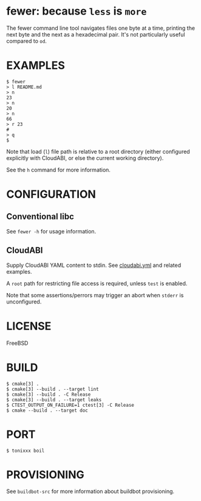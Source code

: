 # fewer: because `less` is `more`

The fewer command line tool navigates files one byte at a time, printing the next byte and the next as a hexadecimal pair. It's not particularly useful compared to `od`.

# EXAMPLES

```console
$ fewer
> l README.md
> n
23
> n
20
> n
66
> r 23
#
> q
$
```

Note that load (`l`) file path is relative to a root directory (either configured explicitly with CloudABI, or else the current working directory).

See the `h` command for more information.

# CONFIGURATION

## Conventional libc

See `fewer -h` for usage information.

## CloudABI

Supply CloudABI YAML content to stdin. See [cloudabi.yml](cloudabi.yml) and related examples.

A `root` path for restricting file access is required, unless `test` is enabled.

Note that some assertions/perrors may trigger an abort when `stderr` is unconfigured.

# LICENSE

FreeBSD

# BUILD

```console
$ cmake[3] .
$ cmake[3] --build . --target lint
$ cmake[3] --build . -C Release
$ cmake[3] --build . --target leaks
$ CTEST_OUTPUT_ON_FAILURE=1 ctest[3] -C Release
$ cmake --build . --target doc
```

# PORT

```console
$ tonixxx boil
```

# PROVISIONING

See `buildbot-src` for more information about buildbot provisioning.

